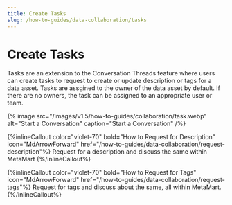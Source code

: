 ```yaml
---
title: Create Tasks
slug: /how-to-guides/data-collaboration/tasks
---
```


# Create Tasks

Tasks are an extension to the Conversation Threads feature where users can create tasks to
request to create or update description or tags for a data asset. Tasks are assgined to the owner of the data asset by default. If there are no owners, the task can be assigned to an appropriate user or team.

{% image
src="/images/v1.5/how-to-guides/collaboration/task.webp"
alt="Start a Conversation"
caption="Start a Conversation"
/%}

{%inlineCallout
  color="violet-70"
  bold="How to Request for Description"
  icon="MdArrowForward"
  href="/how-to-guides/data-collaboration/request-description"%}
  Request for a description and discuss the same within MetaMart
{%/inlineCallout%}

{%inlineCallout
  color="violet-70"
  bold="How to Request for Tags"
  icon="MdArrowForward"
  href="/how-to-guides/data-collaboration/request-tags"%}
  Request for tags and discuss about the same, all within MetaMart.
{%/inlineCallout%}